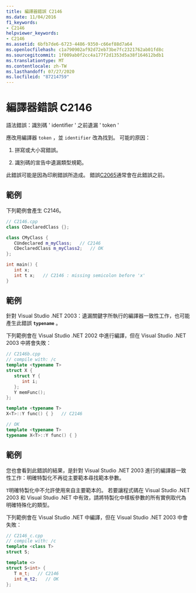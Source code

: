 ```yaml
---
title: 編譯器錯誤 C2146
ms.date: 11/04/2016
f1_keywords:
- C2146
helpviewer_keywords:
- C2146
ms.assetid: 6bfb7de6-6723-4486-9350-c66ef88d7a64
ms.openlocfilehash: c1a790902af92d72eb73be7fc2321762ab01fd8c
ms.sourcegitcommit: 1f009ab0f2cc4a177f2d1353d5a38f164612bdb1
ms.translationtype: MT
ms.contentlocale: zh-TW
ms.lasthandoff: 07/27/2020
ms.locfileid: "87214759"
---
```

# <a name="compiler-error-c2146"></a>編譯器錯誤 C2146

語法錯誤：識別碼 ' identifier ' 之前遺漏 ' token '

應改用編譯器 `token` ，並 `identifier` 改為找到。  可能的原因：

1. 拼寫或大小寫錯誤。

1. 識別碼的宣告中遺漏類型規範。

此錯誤可能是因為印刷錯誤所造成。 錯誤[C2065](../../error-messages/compiler-errors-1/compiler-error-c2065.md)通常會在此錯誤之前。

## <a name="example"></a>範例

下列範例會產生 C2146。

```cpp
// C2146.cpp
class CDeclaredClass {};

class CMyClass {
   CUndeclared m_myClass;   // C2146
   CDeclaredClass m_myClass2;   // OK
};

int main() {
   int x;
   int t x;   // C2146 : missing semicolon before 'x'
}
```

## <a name="example"></a>範例

針對 Visual Studio .NET 2003：遺漏關鍵字所執行的編譯器一致性工作，也可能產生此錯誤 **`typename`** 。

下列範例會在 Visual Studio .NET 2002 中進行編譯，但在 Visual Studio .NET 2003 中將會失敗：

```cpp
// C2146b.cpp
// compile with: /c
template <typename T>
struct X {
   struct Y {
      int i;
   };
   Y memFunc();
};

template <typename T>
X<T>::Y func() { }   // C2146

// OK
template <typename T>
typename X<T>::Y func() { }
```

## <a name="example"></a>範例

您也會看到此錯誤的結果，是針對 Visual Studio .NET 2003 進行的編譯器一致性工作：明確特製化不再從主要範本尋找範本參數。

`T`明確特製化中不允許使用來自主要範本的。 若要讓程式碼在 Visual Studio .NET 2003 和 Visual Studio .NET 中有效，請將特製化中樣板參數的所有實例取代為明確特殊化的類型。

下列範例會在 Visual Studio .NET 中編譯，但在 Visual Studio .NET 2003 中會失敗：

```cpp
// C2146_c.cpp
// compile with: /c
template <class T>
struct S;

template <>
struct S<int> {
   T m_t;   // C2146
   int m_t2;   // OK
};
```
